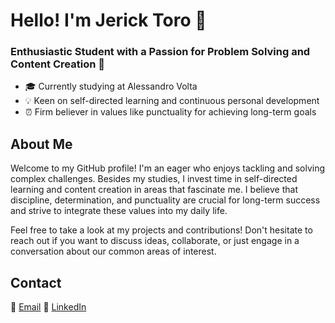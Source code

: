 # Hello! I'm Jerick Toro 👋

### Enthusiastic Student with a Passion for Problem Solving and Content Creation 🚀

- 🎓 Currently studying at Alessandro Volta
- 💡 Keen on self-directed learning and continuous personal development
- ⏰ Firm believer in values like punctuality for achieving long-term goals

## About Me
Welcome to my GitHub profile! I'm an eager who enjoys tackling and solving complex challenges. Besides my studies, I invest time in self-directed learning and content creation in areas that fascinate me. I believe that discipline, determination, and punctuality are crucial for long-term success and strive to integrate these values into my daily life.

Feel free to take a look at my projects and contributions! Don't hesitate to reach out if you want to discuss ideas, collaborate, or just engage in a conversation about our common areas of interest.

## Contact
📧 [Email](jerickjjtm774@gmail.com)
🔗 [LinkedIn]( https://www.linkedin.com/in/jerick-toro-5a5a97263/)
